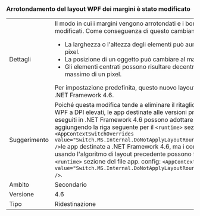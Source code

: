 ### <a name="wpf-layout-rounding-of-margins-has-changed"></a>Arrotondamento del layout WPF dei margini è stato modificato

|   |   |
|---|---|
|Dettagli|Il modo in cui i margini vengono arrotondati e i bordi e lo sfondo al loro interno vengono modificati. Come conseguenza di questo cambiamento:<ul><li>La larghezza o l'altezza degli elementi può aumentare o diminuire al massimo di un pixel.</li><li>La posizione di un oggetto può cambiare al massimo di un pixel.</li><li>Gli elementi centrati possono risultare decentrati in orizzontale o in verticale al massimo di un pixel.</li></ul>Per impostazione predefinita, questo nuovo layout è disponibile solo per app destinate a .NET Framework 4.6.|
|Suggerimento|Poiché questa modifica tende a eliminare il ritaglio del bordo destro o inferiore dei controlli WPF a DPI elevati, le app destinate alle versioni precedenti di .NET Framework ma vengono eseguiti in .NET Framework 4.6 possono adottare questo nuovo comportamento aggiungendo la riga seguente per il <code>&lt;runtime&gt;</code> sezione del file app. config: <code>&lt;AppContextSwitchOverrides value=&quot;Switch.MS.Internal.DoNotApplyLayoutRoundingToMarginsAndBorderThickness=false&quot; /&gt;</code>le app destinate a .NET Framework 4.6, ma i controlli WPF per eseguire il rendering usando l'algoritmo di layout precedente possono farlo aggiungendo la riga seguente al <code>&lt;runtime&gt;</code> sezione del file app. config: <code>&lt;AppContextSwitchOverrides value=&quot;Switch.MS.Internal.DoNotApplyLayoutRoundingToMarginsAndBorderThickness=true&quot; /&gt;</code>.|
|Ambito|Secondario|
|Versione|4.6|
|Tipo|Ridestinazione|

